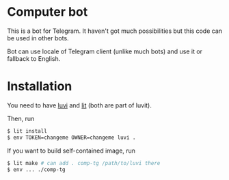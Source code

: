 # Computer bot

This is a bot for Telegram.
It haven't got much possibilities
but this code can be used in other bots.

Bot can use locale of Telegram client (unlike much bots)
and use it or fallback to English.

# Installation

You need to have [luvi](https://github.com/luvit/luvi) and [lit](https://github.com/luvit/lit)
(both are part of luvit).

Then, run
```sh
$ lit install
$ env TOKEN=changeme OWNER=changeme luvi .
```

If you want to build self-contained image, run
```sh
$ lit make # can add . comp-tg /path/to/luvi there
$ env ... ./comp-tg
```
